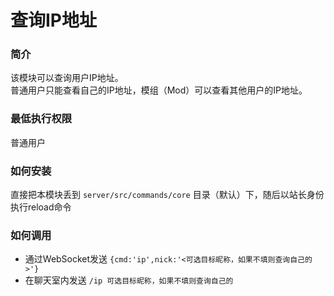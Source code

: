 # 查询IP地址  
### 简介  
该模块可以查询用户IP地址。  
普通用户只能查看自己的IP地址，模组（Mod）可以查看其他用户的IP地址。

### 最低执行权限
普通用户

### 如何安装
直接把本模块丢到 `server/src/commands/core` 目录（默认）下，随后以站长身份执行reload命令

### 如何调用
- 通过WebSocket发送 `{cmd:'ip',nick:'<可选目标昵称，如果不填则查询自己的>'}`
- 在聊天室内发送 `/ip 可选目标昵称，如果不填则查询自己的`